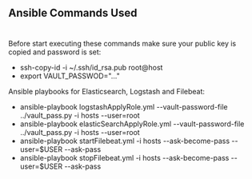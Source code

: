 ## Ansible Commands Used
#

Before start executing these commands make sure your public key is copied and password is set:
* ssh-copy-id -i ~/.ssh/id_rsa.pub root@host
* export VAULT_PASSWOD="..."

Ansible playbooks for Elasticsearch, Logstash and Filebeat:
* ansible-playbook logstashApplyRole.yml --vault-password-file ../vault_pass.py -i hosts --user=root
* ansible-playbook elasticSearchApplyRole.yml --vault-password-file ../vault_pass.py -i hosts --user=root
* ansible-playbook startFilebeat.yml -i hosts --ask-become-pass --user=$USER --ask-pass
* ansible-playbook stopFilebeat.yml -i hosts --ask-become-pass --user=$USER --ask-pass
